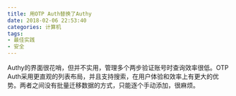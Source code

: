 ```yaml
---
title: 用OTP Auth替换了Authy
date: 2018-02-06 22:53:40
categories: 计算机
tags:
- 最佳实践
- 安全
---
```

Authy的界面很花哨，但并不实用，管理多个两步验证账号时查询效率很低。OTP Auth采用更直观的列表布局，并且支持搜索，在用户体验和效率上有更大的优势。两者之间没有批量迁移数据的方式，只能逐个手动添加，很麻烦。



